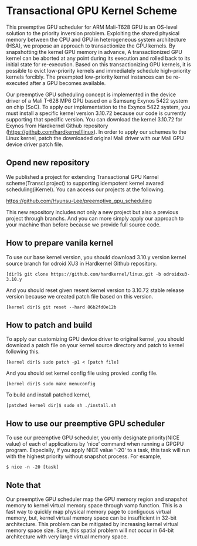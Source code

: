 # Transactional GPU Kernel Scheme

This preemptive GPU scheduler for ARM Mali-T628 GPU is an OS-level solution to the priority inversion problem. Exploiting the shared physical memory between the CPU and GPU in heterogeneous system architecture (HSA), we propose an approach to transactionize the GPU kernels. By snapshotting the kernel GPU memory in advance, A transactionized GPU kernel can be aborted at any point during its execution and rolled back to its initial state for re-execution. Based on this transactionizing GPU kernels, it is possible to evict low-priority kernels and immediately schedule high-priority kernels forcibly. The preempted low-priority kernel instances can be re-executed after a GPU becomes available.

Our preemptive GPU scheduling concept is implemented in the device driver of a Mali T-628 MP6 GPU based on a Samsung Exynos 5422 system on chip (SoC). To apply our implementation to the Exynos 5422 system, you must install a specific kernel version 3.10.72 because our code is currently supporting that specific version. You can download the kernel 3.10.72 for Exynos from Hardkernel Github repository (https://github.com/hardkernel/linux). In order to apply our schemes to the Linux kernel, patch the downloaded original Mali driver with our Mali GPU device driver patch file.

## Opend new repository
We published a project for extending Transactional GPU Kernel scheme(Transcl project) to supporting idempotent kernel awared scheduling(iKernel). You can access our projects at the following.

https://github.com/Hyunsu-Lee/preemptive_gpu_scheduling

This new repository includes not only a new project but also a previous project through branchs. And you can more simply  apply our approach to your machine than before because we provide full source code.

## How to prepare vanila kernel
To use our base kernel version, you should download 3.10.y version kernel source branch for odroid XU3 in Hardkernel Github repository.
	
	[dir]$ git clone https://github.com/hardkernel/linux.git -b odroidxu3-3.10.y

And you should reset given resent kernel version to 3.10.72 stable release version because we created patch file based on this version.
	
	[kernel dir]$ git reset --hard 86b2fd0e12b


## How to patch and build
To apply our customizing GPU device driver to original kernel, you should download a patch file on your kernel source directory and patch to kernel following this.

	[kernel dir]$ sudo patch -p1 < [patch file]
	
And you should set kernel config file using provied .config file.

	[kernel dir]$ sudo make menuconfig

To build and install patched kernel,

	[patched kernel dir]$ sudo sh ./install.sh

## How to use our preemptive GPU scheduler
To use our preemptive GPU scheduler, you only designate priority(NICE value) of each of applications by 'nice' command when running a GPGPU program. Especially, if you apply NICE value '-20' to a task, this task will run with the highest priority without snapshot process. For example,
	
	$ nice -n -20 [task]
	
## Note that
Our preemptive GPU scheduler map the GPU memory region and snapshot memory to kernel virtual memory space through vamp function. This is a fast way to quickly map physical memory page to contiguous virtual memory, but, kernel virtual memory space can be insufficient in 32-bit architecture. This problem can be mitigated by increasing kernel virtual memory space size. Sure, this spatial problem will not occur in 64-bit architecture with very large virtual memory space.

	

